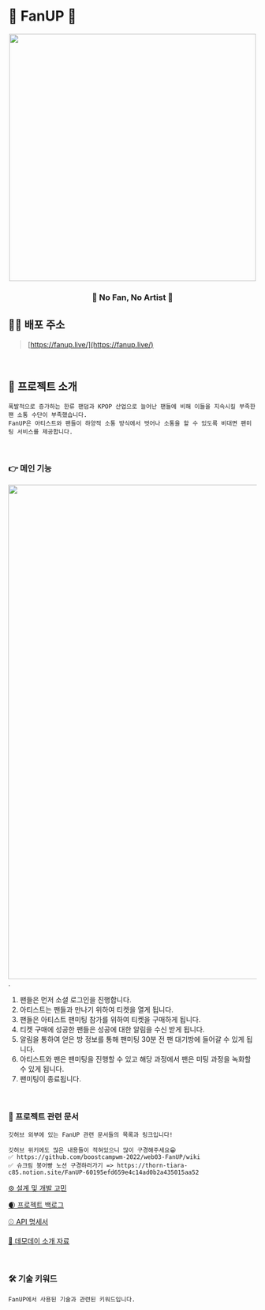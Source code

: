 # 💌 FanUP 💌

<div align="center">   
    <img src = "https://user-images.githubusercontent.com/78716842/205433708-f0c3db29-7ece-43da-85f3-d0162c4e49a3.jpg" width = "500">
    <h3> 💌 No Fan, No Artist 💌</h3>
</div>

## 💁‍♀️ 배포 주소

> [https://fanup.live/](https://fanup.live/)

<br/>


## 💌 프로젝트 소개
```
폭발적으로 증가하는 한류 팬덤과 KPOP 산업으로 늘어난 팬들에 비해 이들을 지속시킬 부족한 팬 소통 수단이 부족했습니다.
FanUP은 아티스트와 팬들이 하양적 소통 방식에서 벗어나 소통을 할 수 있도록 비대면 팬미팅 서비스를 제공합니다.
```

<br/>


### 👉 메인 기능
<img src = "https://user-images.githubusercontent.com/78716842/205433756-3c0d1567-241d-4ecf-945a-4933cdd779e8.png" width = "1000">. 
1. 팬들은 먼저 소셜 로그인을 진행합니다.  
2. 아티스트는 팬들과 만나기 위하여 티켓을 열게 됩니다.  
3. 팬들은 아티스트 팬미팅 참가를 위하여 티켓을 구매하게 됩니다.   
4. 티켓 구매에 성공한 팬들은 성공에 대한 알림을 수신 받게 됩니다.  
5. 알림을 통하여 얻은 방 정보를 통해 팬미팅 30분 전 팬 대기방에 들어갈 수 있게 됩니다.  
6. 아티스트와 팬은 팬미팅을 진행할 수 있고 해당 과정에서 팬은 미팅 과정을 녹화할 수 있게 됩니다.  
7. 팬미팅이 종료됩니다.  
 
<br/>


### 📂 프로젝트 관련 문서

```
깃허브 외부에 있는 FanUP 관련 문서들의 목록과 링크입니다!

깃허브 위키에도 많은 내용들이 적혀있으니 많이 구경해주세요😁
✅ https://github.com/boostcampwm-2022/web03-FanUP/wiki
✅ 슈크림 붕어빵 노션 구경하러가기 => https://thorn-tiara-c85.notion.site/FanUP-60195efd659e4c14ad0b2a435015aa52
```

[⚙️ 설계 및 개발 고민](https://www.notion.so/e1069837e28f4f0cbc6d75aa19d27b96?v=eb29d65c56bf4570a97706d976c1b07a)

[🌒 프로젝트 백로그](https://www.notion.so/5d3961e68a994a579d7d24d5be08e50f?v=ac72aec7c9a44f6bb56945c2714ef95e)

[⚾️ API 명세서](https://www.notion.so/API-65bb429b46ea412a88f03ae3c7e0ab87)

[🚋 데모데이 소개 자료](https://www.notion.so/9cd9e93c572244bd8d8525770bda913c?v=7e01a116756d433eb2c75dbfeb8ccae6)  

<br/>


### 🛠 기술 키워드
```
FanUP에서 사용된 기술과 관련된 키워드입니다.
```
